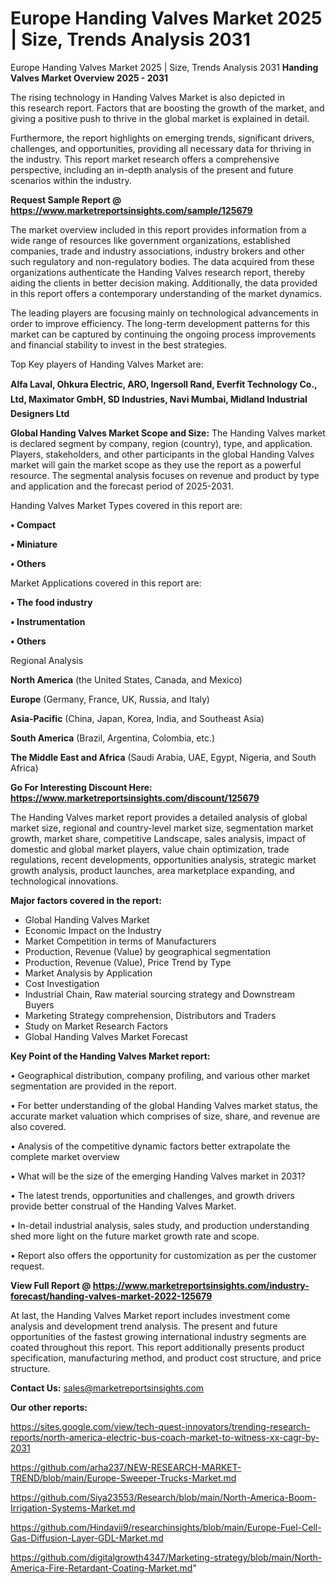 # Europe Handing Valves Market 2025 | Size, Trends Analysis 2031
Europe Handing Valves Market 2025 | Size, Trends Analysis 2031
<Strong> Handing Valves Market Overview 2025 - 2031</strong>

The rising technology in Handing Valves Market is also depicted in this research report. Factors that are boosting the growth of the market, and giving a positive push to thrive in the global market is explained in detail.

Furthermore, the report highlights on emerging trends, significant drivers, challenges, and opportunities, providing all necessary data for thriving in the industry. This report market research offers a comprehensive perspective, including an in-depth analysis of the present and future scenarios within the industry.

<strong>Request Sample Report @ <a href=https://www.marketreportsinsights.com/sample/125679>https://www.marketreportsinsights.com/sample/125679</a></strong>

The market overview included in this report provides information from a wide range of resources like government organizations, established companies, trade and industry associations, industry brokers and other such regulatory and non-regulatory bodies. The data acquired from these organizations authenticate the Handing Valves research report, thereby aiding the clients in better decision making. Additionally, the data provided in this report offers a contemporary understanding of the market dynamics.

The leading players are focusing mainly on technological advancements in order to improve efficiency. The long-term development patterns for this market can be captured by continuing the ongoing process improvements and financial stability to invest in the best strategies.

Top Key players of Handing Valves Market are:

<strong>Alfa Laval, Ohkura Electric, ARO, Ingersoll Rand, Everfit Technology Co., Ltd, Maximator GmbH, SD Industries, Navi Mumbai, Midland Industrial Designers Ltd</strong>

<strong><b>Global Handing Valves Market Scope and Size:</b></strong>
The Handing Valves market is declared segment by company, region (country), type, and application. Players, stakeholders, and other participants in the global Handing Valves market will gain the market scope as they use the report as a powerful resource. The segmental analysis focuses on revenue and product by type and application and the forecast period of 2025-2031.

Handing Valves Market Types covered in this report are:

<strong>• Compact

• Miniature

• Others</strong>

Market Applications covered in this report are:

<strong>• The food industry

• Instrumentation

• Others</strong> 

Regional Analysis

<strong>North America</strong> (the United States, Canada, and Mexico)

<strong>Europe</strong> (Germany, France, UK, Russia, and Italy)

<strong>Asia-Pacific</strong> (China, Japan, Korea, India, and Southeast Asia)

<strong>South America</strong> (Brazil, Argentina, Colombia, etc.)

<strong>The Middle East and Africa</strong> (Saudi Arabia, UAE, Egypt, Nigeria, and South Africa)

<strong>Go For Interesting Discount Here: <a href=https://www.marketreportsinsights.com/discount/125679>https://www.marketreportsinsights.com/discount/125679</a></strong>

The Handing Valves market report provides a detailed analysis of global market size, regional and country-level market size, segmentation market growth, market share, competitive Landscape, sales analysis, impact of domestic and global market players, value chain optimization, trade regulations, recent developments, opportunities analysis, strategic market growth analysis, product launches, area marketplace expanding, and technological innovations.

<strong><b>Major factors covered in the report:</b></strong>
<ul>
  <li>Global Handing Valves Market </li>
  <li>Economic Impact on the Industry</li>
  <li>Market Competition in terms of Manufacturers</li>
  <li>Production, Revenue (Value) by geographical segmentation</li>
  <li>Production, Revenue (Value), Price Trend by Type</li>
  <li>Market Analysis by Application</li>
  <li>Cost Investigation</li>
  <li>Industrial Chain, Raw material sourcing strategy and Downstream Buyers</li>
  <li>Marketing Strategy comprehension, Distributors and Traders</li>
  <li>Study on Market Research Factors</li>
  <li>Global Handing Valves Market Forecast</li>
</ul>

<strong><b>Key Point of the Handing Valves Market report:</b></strong>

• Geographical distribution, company profiling, and various other market segmentation are provided in the report.

• For better understanding of the global Handing Valves market status, the accurate market valuation which comprises of size, share, and revenue are also covered.

• Analysis of the competitive dynamic factors better extrapolate the complete market overview

• What will be the size of the emerging Handing Valves market in 2031?

• The latest trends, opportunities and challenges, and growth drivers provide better construal of the Handing Valves Market.

• In-detail industrial analysis, sales study, and production understanding shed more light on the future market growth rate and scope.

• Report also offers the opportunity for customization as per the customer request.

<strong><b>View Full Report @ <a href=https://www.marketreportsinsights.com/industry-forecast/handing-valves-market-2022-125679>https://www.marketreportsinsights.com/industry-forecast/handing-valves-market-2022-125679</a></b></strong>


At last, the Handing Valves Market report includes investment come analysis and development trend analysis. The present and future opportunities of the fastest growing international industry segments are coated throughout this report. This report additionally presents product specification, manufacturing method, and product cost structure, and price structure.

<strong>Contact Us:</strong>
sales@marketreportsinsights.com

<strong>Our other reports:</strong>

<a href=https://sites.google.com/view/tech-quest-innovators/trending-research-reports/north-america-electric-bus-coach-market-to-witness-xx-cagr-by-2031>https://sites.google.com/view/tech-quest-innovators/trending-research-reports/north-america-electric-bus-coach-market-to-witness-xx-cagr-by-2031</a>

<a href=https://github.com/arha237/NEW-RESEARCH-MARKET-TREND/blob/main/Europe-Sweeper-Trucks-Market.md>https://github.com/arha237/NEW-RESEARCH-MARKET-TREND/blob/main/Europe-Sweeper-Trucks-Market.md</a>

<a href=https://github.com/Siya23553/Research/blob/main/North-America-Boom-Irrigation-Systems-Market.md>https://github.com/Siya23553/Research/blob/main/North-America-Boom-Irrigation-Systems-Market.md</a>

<a href=https://github.com/Hindavii9/researchinsights/blob/main/Europe-Fuel-Cell-Gas-Diffusion-Layer-GDL-Market.md>https://github.com/Hindavii9/researchinsights/blob/main/Europe-Fuel-Cell-Gas-Diffusion-Layer-GDL-Market.md</a>

<a href=https://github.com/digitalgrowth4347/Marketing-strategy/blob/main/North-America-Fire-Retardant-Coating-Market.md>https://github.com/digitalgrowth4347/Marketing-strategy/blob/main/North-America-Fire-Retardant-Coating-Market.md</a>"
